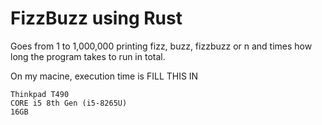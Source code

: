 # FizzBuzz using Rust

Goes from 1 to 1,000,000 printing fizz, buzz, fizzbuzz or n and times how long
the program takes to run in total.

On my macine, execution time is FILL THIS IN

```
Thinkpad T490
CORE i5 8th Gen (i5-8265U)
16GB
```
